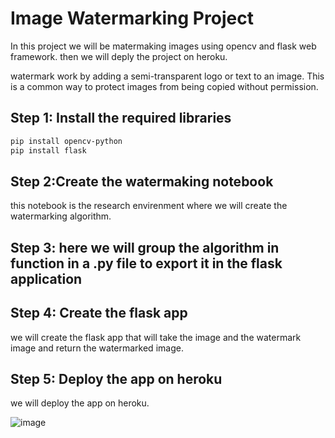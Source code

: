 # **Image Watermarking Project** 

In this project we will be matermaking images using opencv and flask web framework. then we will deply the project on heroku.

watermark work by adding a semi-transparent logo or text to an image. This is a common way to protect images from being copied without permission.

## **Step 1: Install the required libraries**

```bash
pip install opencv-python
pip install flask
```

## **Step 2:Create the watermaking notebook**
this notebook is the research envirenment where we will create the watermarking algorithm.

## **Step 3: here we will group the algorithm in function in a .py file to export it in the flask application**

## **Step 4: Create the flask app**
we will create the flask app that will take the image and the watermark image and return the watermarked image.

## **Step 5: Deploy the app on heroku**
we will deploy the app on heroku.

![image](https://github.com/user-attachments/assets/fa3e3600-24ca-4743-8fa0-450cf3a9243f)
